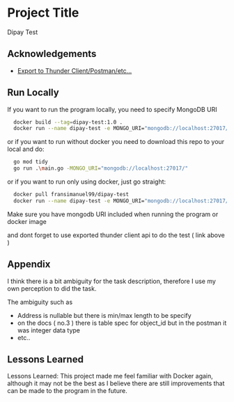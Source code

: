 
# Project Title

Dipay Test



## Acknowledgements

 - [Export to Thunder Client/Postman/etc...](https://drive.google.com/file/d/1w-enO1s63jnZAUGD73GXqIjN2MbDK6KQ/view?usp=sharing)

## Run Locally

If you want to run the program locally, you need to specify MongoDB URI 
```bash
  docker build --tag=dipay-test:1.0 .
  docker run --name dipay-test -e MONGO_URI="mongodb://localhost:27017/" -p 8080:8080 dipay-test:1.0
```

or if you want to run without docker you need to download this repo to your local and do: 

```bash
  go mod tidy
  go run .\main.go -MONGO_URI="mongodb://localhost:27017/"
```

or if you want to run only using docker, just go straight: 

```bash
  docker pull fransimanuel99/dipay-test
  docker run --name dipay-test -e MONGO_URI="mongodb://localhost:27017/" -p 8080:8080 fransimanuel99/dipay-test
```

Make sure you have mongodb URI included when running the program or docker image 

and dont forget to use exported thunder client api to do the test ( link above )

## Appendix

I think there is a bit ambiguity for the task description, therefore I use my own perception to did the task.

The ambiguity such as
- Address is nullable but there is min/max length to be specify
- on the docs ( no.3 ) there is table spec for object_id but in the postman it was integer data type
-  etc..



## Lessons Learned

Lessons Learned: This project made me feel familiar with Docker again, although it may not be the best as I believe there are still improvements that can be made to the program in the future.
